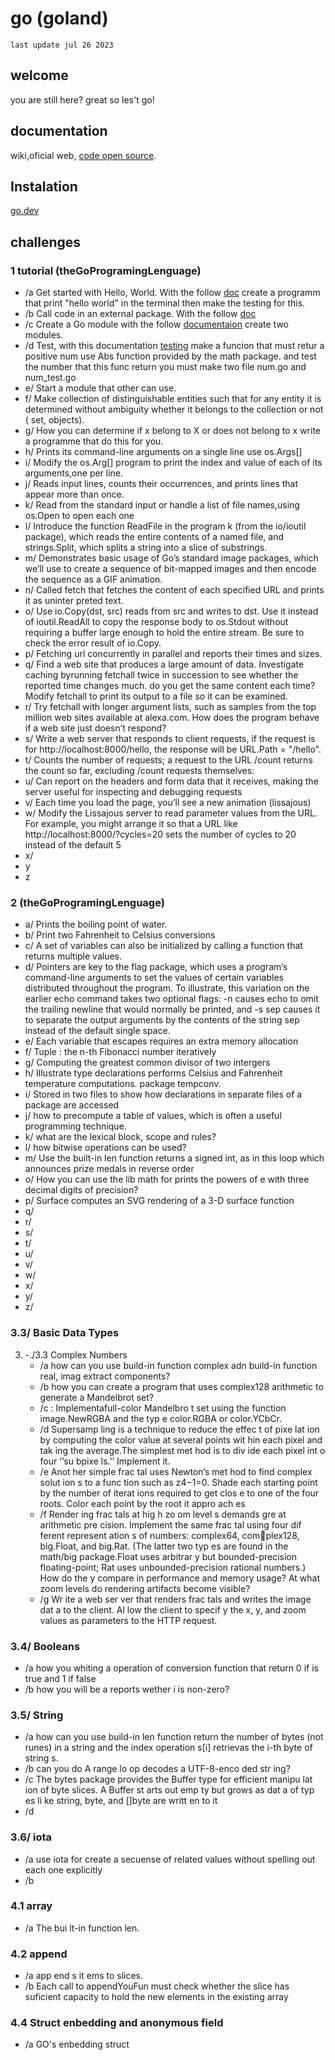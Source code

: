 # go (goland) 
`last update jul 26 2023`
## welcome
you are still here? great so les't go!

## documentation
wiki,oficial web, <a href="https://cs.opensource.google/go/go">code open source</a>.
## Instalation 
<a href="https://go.dev/dl/">go.dev</a>
## challenges
###	1 tutorial (theGoProgramingLenguage)
   - /a  Get started with Hello, World. With the follow <a href="https://go.dev/doc/tutorial/getting-started#code">doc</a> create a programm that print "hello world" in the terminal then make the testing for this.
   - /b  Call code in an external package. With the follow <a href="https://go.dev/doc/tutorial/getting-started#code">doc</a>
   - /c Create a Go module with the follow <a href="https://go.dev/doc/tutorial/create-module">documentaion</a> create two modules.
   - /d Test, with this documentation <a href="https://pkg.go.dev/testing#hdr-Examples">testing</a> make a funcion that must retur a positive num use Abs function provided by the math package. and test the number that this func return you must make two file num.go and num_test.go
   - e/ Start a module that other can use.
   - f/ Make collection of distinguishable entities such that for any entity it is determined without ambiguity whether it belongs to the collection or not ( set, objects).
   - g/ How you can determine if x belong to X or does not belong to x write a programme that do this for you.
   - h/ Prints its command-line arguments on a single line use os.Args[]
   - i/ Modify the os.Arg[] program to print the index and value of each of its arguments,one per line.
   - j/ Reads input lines, counts their occurrences, and prints lines that appear more than once.
   - k/ Read from the standard input or handle a list of file names,using os.Open to open each one
   - l/ Introduce the function ReadFile in the program k (from the io/ioutil package), which reads the entire contents of a named file, and strings.Split, which splits a string into a slice of substrings.
   - m/ Demonstrates basic usage of Go’s standard image packages, which we’ll use to create a sequence of bit-mapped images and then encode the sequence as a GIF animation.
   - n/ Called fetch that fetches the content of each specified URL and prints it as uninter preted text.
   - o/ Use io.Copy(dst, src) reads from src and writes to dst. Use it instead of ioutil.ReadAll to copy the response body to os.Stdout without requiring a buffer large enough to hold the entire stream. Be sure to check the error result of io.Copy.
   - p/ Fetching url concurrently in parallel and reports their times and sizes.
   - q/ Find a web site that produces a large amount of data. Investigate caching byrunning fetchall twice in succession to see whether the reported time changes much. do you get the same content each time? Modify fetchall to print its output to a file so it can be examined.
   - r/ Try fetchall with longer argument lists, such as samples from the top million web sites available at alexa.com. How does the program behave if a web site just doesn’t respond?
   - s/ Write a web server that responds to client requests, if the request is for http://localhost:8000/hello, the response will be URL.Path = "/hello".
   - t/ Counts the number of requests; a request to the URL /count returns the count so far, excluding /count requests themselves:
   - u/ Can report on the headers and form data that it receives, making the server useful for inspecting and debugging requests
   - v/ Each time you load the page, you’ll see a new animation (lissajous)
   - w/ Modify the Lissajous server to read parameter values from the URL. For example, you might arrange it so that a URL like http://localhost:8000/?cycles=20 sets the number of cycles to 20 instead of the default 5
   - x/ 
   - y
   - z
### 2 (theGoProgramingLenguage)
   - a/	Prints the boiling point of water.
   - b/	Print two Fahrenheit to Celsius conversions
   - c/	A set of variables can also be initialized by calling a function that returns multiple values.
   - d/ Pointers are key to the flag package, which uses a program’s command-line arguments to set the values of certain variables distributed throughout the program. To illustrate, this variation on the earlier echo command takes two optional flags: -n causes echo to omit the trailing newline that would normally be printed, and -s sep causes it to separate the output arguments by the contents of the string sep instead of the default single space.
   - e/ Each variable that escapes requires an extra memory allocation
   - f/ Tuple : the n-th Fibonacci number iteratively
   - g/ Computing the greatest common divisor of two intergers
   - h/ Illustrate type declarations performs Celsius and Fahrenheit temperature computations. package tempconv.
   - i/ Stored in two files to show how declarations in separate files of a package are accessed
   - j/ how to precompute a table of values, which is often a useful programming technique.
   - k/ what are the lexical block, scope and rules? 
   - l/ how bitwise operations can be used?
   - m/ Use the built-in len function returns a signed int, as in this loop which announces prize medals in reverse order
   - o/ How you can use the lib math for prints the powers of e with three decimal digits of precision?
   - p/ Surface computes an SVG rendering of a 3-D surface function
   - q/
   - r/
   - s/
   - t/
   - u/
   - v/
   - w/
   - x/
   - y/
   - z/
### 3.3/ Basic Data Types
3. -./3.3 Complex Numbers
   - /a how can you use build-in function complex adn build-in function real, imag extract components?
   - /b how you can create a program that uses complex128 arithmetic to generate a Mandelbrot set?
   - /c : Implementafull-color Mandelbro t set using the function image.NewRGBA and the typ e color.RGBA or color.YCbCr.
   - /d Supersamp ling is a technique to reduce the effec t of pixe lat ion by computing the color value at several points wit hin each pixel and tak ing the average.The simplest met hod is to div ide each pixel int o four ‘‘su bpixe ls.’’ Implement it.
   - /e  Anot her simple frac tal uses Newton’s met hod to find complex solut ion s to a func tion such as z4−1=0. Shade each starting point by the number of iterat ions required to get clos e to one of the four roots. Color each point by the root it appro ach es
   - /f  Render ing frac tals at hig h zo om level s demands gre at arithmetic pre cision. Implement the same frac tal using four dif ferent represent ation s of numbers: complex64, complex128, big.Float, and big.Rat. (The latter two typ es are found in the math/big package.Float uses arbitrar y but bounded-precision floating-point; Rat uses unbounded-precision rational numbers.) How do the y compare in performance and memory usage? At what zoom levels do rendering artifacts become visible?
   - /g  Wr ite a web ser ver that renders frac tals and writes the image dat a to the client. Al low the client to specif y the x, y, and zoom values as parameters to the HTTP request.
### 3.4/ Booleans
   - /a how you whiting a operation of conversion function that return 0 if is true and 1 if false
   - /b how you will be a reports wether i is non-zero?
### 3.5/ String
   - /a how can you use build-in len function return the number  of bytes (not runes) in a string and the index operation s[i] retrievas the i-th byte  of string s.
   - /b can you do A range lo op decodes a UTF-8-enco ded str ing?
   - /c The bytes package provides the Buffer type for efficient manipu lat ion of byte slices. A
Buffer st arts out emp ty but grows as dat a of typ es li ke string, byte, and []byte are writt en to it
   - /d
### 3.6/ iota
   - /a use iota for create a secuense of related values without spelling out each one explicitly
   - /b
### 4.1 array
   - /a The bui lt-in function len.
### 4.2 append
   - /a app end s it ems to slices.
   - /b Each call to appendYouFun must check whether the slice has suficient capacity to hold the new elements in the existing array
### 4.4 Struct enbedding and anonymous field
   - /a GO's enbedding struct
